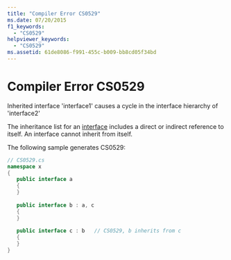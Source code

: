 ```yaml
---
title: "Compiler Error CS0529"
ms.date: 07/20/2015
f1_keywords: 
  - "CS0529"
helpviewer_keywords: 
  - "CS0529"
ms.assetid: 61de8086-f991-455c-b009-bb8cd05f34bd
---
```

# Compiler Error CS0529
Inherited interface 'interface1' causes a cycle in the interface hierarchy of 'interface2'  
  
 The inheritance list for an [interface](../../csharp/language-reference/keywords/interface.md) includes a direct or indirect reference to itself. An interface cannot inherit from itself.  
  
 The following sample generates CS0529:  
  
```csharp  
// CS0529.cs  
namespace x  
{  
   public interface a  
   {  
   }  
  
   public interface b : a, c  
   {  
   }  
  
   public interface c : b   // CS0529, b inherits from c  
   {  
   }  
}  
```
